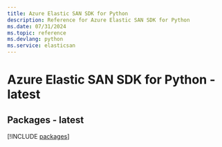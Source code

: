 ```yaml
---
title: Azure Elastic SAN SDK for Python
description: Reference for Azure Elastic SAN SDK for Python
ms.date: 07/31/2024
ms.topic: reference
ms.devlang: python
ms.service: elasticsan
---
```

# Azure Elastic SAN SDK for Python - latest
## Packages - latest
[!INCLUDE [packages](elastic-san-index.md)]